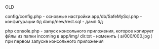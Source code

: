 OLD

config/config.php - основные настройки
app/db/SafeMySql.php - конфигурации бд 
damp/new/rest.sql - дамп бд

php console.php - запуск консольного приложения, которое копирует фйлы из папки incoming в app/img/
dir.txt - изменить ( a/000/000.jpg ) при первом запуске консольного приложения
